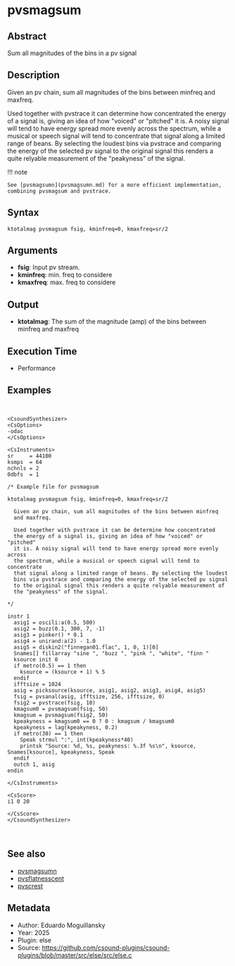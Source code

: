 # pvsmagsum

## Abstract

Sum all magnitudes of the bins in a pv signal

## Description

Given an pv chain, sum all magnitudes of the bins between minfreq
and maxfreq.

Used together with pvstrace it can determine how concentrated
the energy of a signal is, giving an idea of how "voiced" or "pitched"
it is. A noisy signal will tend to have energy spread more evenly across
the spectrum, while a musical or speech signal will tend to concentrate
that signal along a limited range of beans. By selecting the loudest
bins via pvstrace and comparing the energy of the selected pv signal
to the original signal this renders a quite relyable measurement of
the "peakyness" of the signal.

!!! note

    See [pvsmagsumn](pvsmagsumn.md) for a more efficient implementation,
    combining pvsmagsum and pvstrace.

## Syntax


```csound
ktotalmag pvsmagsum fsig, kminfreq=0, kmaxfreq=sr/2
```

## Arguments

* **fsig**: Input pv stream.
* **kminfreq**: min. freq to considere
* **kmaxfreq**: max. freq to considere

## Output

* **ktotalmag**: The sum of the magnitude (amp) of the bins between minfreq and maxfreq

## Execution Time

* Performance

## Examples


```csound


<CsoundSynthesizer>
<CsOptions>
-odac
</CsOptions>

<CsInstruments>
sr     = 44100
ksmps  = 64
nchnls = 2
0dbfs  = 1

/* Example file for pvsmagsum

ktotalmag pvsmagsum fsig, kminfreq=0, kmaxfreq=sr/2

  Given an pv chain, sum all magnitudes of the bins between minfreq
  and maxfreq.

  Used together with pvstrace it can be determine how concentrated
  the energy of a signal is, giving an idea of how "voiced" or "pitched"
  it is. A noisy signal will tend to have energy spread more evenly across
  the spectrum, while a musical or speech signal will tend to concentrate
  that signal along a limited range of beans. By selecting the loudest
  bins via pvstrace and comparing the energy of the selected pv signal
  to the original signal this renders a quite relyable measurement of
  the "peakyness" of the signal.

*/

instr 1
  asig1 = oscili:a(0.5, 500)
  asig2 = buzz(0.1, 300, 7, -1)
  asig3 = pinker() * 0.1
  asig4 = unirand:a(2) - 1.0
  asig5 = diskin2("finnegan01.flac", 1, 0, 1)[0]
  Snames[] fillarray "sine ", "buzz ", "pink ", "white", "finn "
  ksource init 0
  if metro(0.5) == 1 then
    ksource = (ksource + 1) % 5
  endif
  ifftsize = 1024
  asig = picksource(ksource, asig1, asig2, asig3, asig4, asig5)
  fsig = pvsanal(asig, ifftsize, 256, ifftsize, 0)
  fsig2 = pvstrace(fsig, 10)
  kmagsum0 = pvsmagsum(fsig, 50)
  kmagsum = pvsmagsum(fsig2, 50)
  kpeakyness = kmagsum0 == 0 ? 0 : kmagsum / kmagsum0
  kpeakyness = lag(kpeakyness, 0.2)
  if metro(30) == 1 then
    Speak strmul ":", int(kpeakyness*40)
    printsk "Source: %d, %s, peakyness: %.3f %s\n", ksource, Snames[ksource], kpeakyness, Speak
  endif
  outch 1, asig
endin

</CsInstruments>

<CsScore>
i1 0 20

</CsScore>
</CsoundSynthesizer>



```


## See also

* [pvsmagsumn](pvsmagsumn.md)
* [pvsflatnesscent](pvsflatness.md)
* [pvscrest](pvscrest.md)

## Metadata

* Author: Eduardo Moguillansky
* Year: 2025
* Plugin: else
* Source: https://github.com/csound-plugins/csound-plugins/blob/master/src/else/src/else.c
